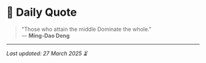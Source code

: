 # 📜 Daily Quote

> "Those who attain the middle Dominate the whole."  
> — **Ming-Dao Deng**

---

_Last updated: 27 March 2025 ⏳_
